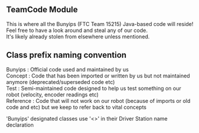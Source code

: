 ## TeamCode Module
This is where all the Bunyips (FTC Team 15215) Java-based code will reside!  
Feel free to have a look around and steal any of our code.  
It's likely already stolen from elsewhere unless mentioned.

## Class prefix naming convention
Bunyips : Official code used and maintained by us  
Concept : Code that has been imported or written by us but not maintained anymore (deprecated/superseded code etc)    
Test : Semi-maintained code designed to help us test something on our robot (velocity, encoder readings etc)  
Reference : Code that will not work on our robot (because of imports or old code and etc) but we keep to refer back to vital concepts  
  
'Bunyips' designated classes use '<>' in their Driver Station name declaration
